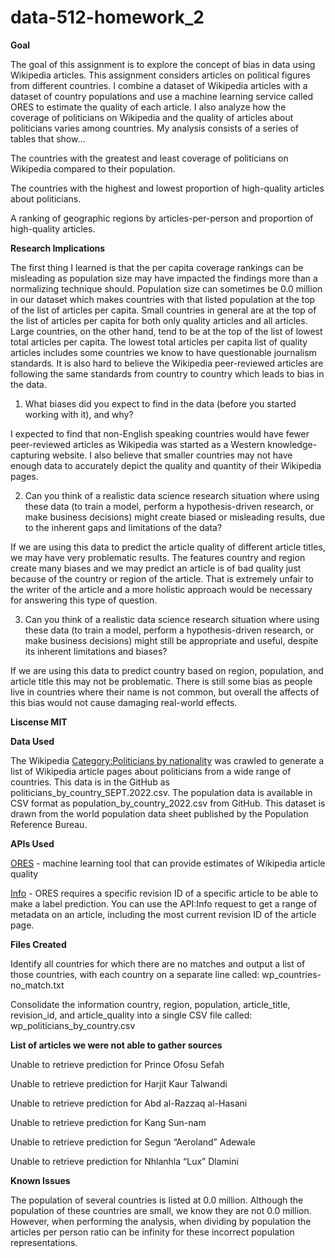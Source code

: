 # data-512-homework_2

**Goal**

The goal of this assignment is to explore the concept of bias in data using Wikipedia articles. This assignment considers articles on political figures from different countries. I combine a dataset of Wikipedia articles with a dataset of country populations and use a machine learning service called ORES to estimate the quality of each article. I also analyze how the coverage of politicians on Wikipedia and the quality of articles about politicians varies among countries. My analysis consists of a series of tables that show...

The countries with the greatest and least coverage of politicians on Wikipedia compared to their population.

The countries with the highest and lowest proportion of high-quality articles about politicians.

A ranking of geographic regions by articles-per-person and proportion of high-quality articles.

**Research Implications**

The first thing I learned is that the per capita coverage rankings can be misleading as population size may have impacted the findings more than a normalizing technique should. Population size can sometimes be 0.0 million in our dataset which makes countries with that listed population at the top of the list of articles per capita. Small countries in general are at the top of the list of articles per capita for both only quality articles and all articles. Large countries, on the other hand, tend to be at the top of the list of lowest total articles per capita. The lowest total articles per capita list of quality articles includes some countries we know to have questionable journalism standards. It is also hard to believe the Wikipedia peer-reviewed articles are following the same standards from country to country which leads to bias in the data.

1. What biases did you expect to find in the data (before you started working with it), and why?

I expected to find that non-English speaking countries would have fewer peer-reviewed articles as Wikipedia was started as a Western knowledge-capturing website. I also believe that smaller countries may not have enough data to accurately depict the quality and quantity of their Wikipedia pages.

2. Can you think of a realistic data science research situation where using these data (to train a model, perform a hypothesis-driven research, or make business decisions) might create biased or misleading results, due to the inherent gaps and limitations of the data?

If we are using this data to predict the article quality of different article titles, we may have very problematic results. The features country and region create many biases and we may predict an article is of bad quality just because of the country or region of the article. That is extremely unfair to the writer of the article and a more holistic approach would be necessary for answering this type of question.

3. Can you think of a realistic data science research situation where using these data (to train a model, perform a hypothesis-driven research, or make business decisions) might still be appropriate and useful, despite its inherent limitations and biases?

If we are using this data to predict country based on region, population, and article title this may not be problematic. There is still some bias as people live in countries where their name is not common, but overall the affects of this bias would not cause damaging real-world effects.

**Liscense MIT**

**Data Used**

The Wikipedia [Category:Politicians by nationality](https://en.wikipedia.org/wiki/Category:Politicians_by_nationality) was crawled to generate a list of Wikipedia article pages about politicians from a wide range of countries. This data is in the GitHub as politicians_by_country_SEPT.2022.csv.
The population data is available in CSV format as population_by_country_2022.csv from GitHub. This dataset is drawn from the world population data sheet published by the Population Reference Bureau.

**APIs Used**

[ORES](https://www.mediawiki.org/wiki/ORES) -  machine learning tool that can provide estimates of Wikipedia article quality

[Info](https://www.mediawiki.org/wiki/API:Info) - ORES requires a specific revision ID of a specific article to be able to make a label prediction. You can use the API:Info request to get a range of metadata on an article, including the most current revision ID of the article page.

**Files Created**

Identify all countries for which there are no matches and output a list of those countries, with each country on a separate line called:
wp_countries-no_match.txt

Consolidate the information country, region, population, article_title, revision_id, and article_quality into a single CSV file called:
wp_politicians_by_country.csv

**List of articles we were not able to gather sources**

Unable to retrieve prediction for  Prince Ofosu Sefah

Unable to retrieve prediction for  Harjit Kaur Talwandi

Unable to retrieve prediction for  Abd al-Razzaq al-Hasani

Unable to retrieve prediction for  Kang Sun-nam

Unable to retrieve prediction for  Segun “Aeroland” Adewale

Unable to retrieve prediction for  Nhlanhla “Lux” Dlamini

**Known Issues**

The population of several countries is listed at 0.0 million. Although the population of these countries are small, we know they are not 0.0 million. However, when performing the analysis, when dividing by population the articles per person ratio can be infinity for these incorrect population representations.


